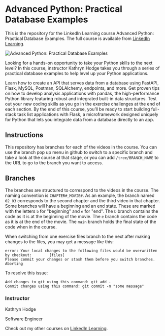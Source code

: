 # Advanced Python: Practical Database Examples
This is the repository for the LinkedIn Learning course Advanced Python: Practical Database Examples. The full course is available from [LinkedIn Learning][lil-course-url].

![Advanced Python: Practical Database Examples][lil-thumbnail-url] 

Looking for a hands-on opportunity to take your Python skills to the next level? In this course, instructor Kathryn Hodge takes you through a series of practical database examples to help level up your Python applications.

Learn how to create an API that serves data from a database using FastAPI, Flask, MySQL, Postman, SQLAlchemy, endpoints, and more. Get proven tips on how to develop analysis applications with pandas, the high-performance Python library featuring robust and integrated built-in data structures. Test out your new coding skills as you go in the exercise challenges at the end of each section. By the end of this course, you’ll be ready to start building full-stack task list applications with Flask, a microframework designed uniquely for Python that lets you integrate data from a database directly to an app.



## Instructions
This repository has branches for each of the videos in the course. You can use the branch pop up menu in github to switch to a specific branch and take a look at the course at that stage, or you can add `/tree/BRANCH_NAME` to the URL to go to the branch you want to access.

## Branches
The branches are structured to correspond to the videos in the course. The naming convention is `CHAPTER#_MOVIE#`. As an example, the branch named `02_03` corresponds to the second chapter and the third video in that chapter. 
Some branches will have a beginning and an end state. These are marked with the letters `b` for "beginning" and `e` for "end". The `b` branch contains the code as it is at the beginning of the movie. The `e` branch contains the code as it is at the end of the movie. The `main` branch holds the final state of the code when in the course.

When switching from one exercise files branch to the next after making changes to the files, you may get a message like this:

    error: Your local changes to the following files would be overwritten by checkout:        [files]
    Please commit your changes or stash them before you switch branches.
    Aborting

To resolve this issue:
	
    Add changes to git using this command: git add .
	Commit changes using this command: git commit -m "some message"


### Instructor

Kathryn Hodge 
                            
Software Engineer

                            

Check out my other courses on [LinkedIn Learning](https://www.linkedin.com/learning/instructors/kathryn-hodge).

[lil-course-url]: https://www.linkedin.com/learning/advanced-python-practical-database-examples?dApp=59033956&leis=LAA
[lil-thumbnail-url]: https://media.licdn.com/dms/image/D560DAQGTOqAc5WFE5g/learning-public-crop_675_1200/0/1683311050722?e=2147483647&v=beta&t=kqvqGFHLSwn3HG7MRBsT2WzJB_BH99HEt7za4O4nygQ
